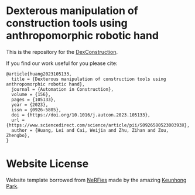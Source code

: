 # Dexterous manipulation of construction tools using anthropomorphic robotic hand

This is the repository for the [DexConstruction](https://doi.org/10.1016/j.autcon.2023.105133).

If you find our work useful for you please cite:
```
@article{huang2023105133,
  title = {Dexterous manipulation of construction tools using anthropomorphic robotic hand},
  journal = {Automation in Construction},
  volume = {156},
  pages = {105133},
  year = {2023},
  issn = {0926-5805},
  doi = {https://doi.org/10.1016/j.autcon.2023.105133},
  url = {https://www.sciencedirect.com/science/article/pii/S092658052300393X},
  author = {Huang, Lei and Cai, Weijia and Zhu, Zihan and Zou, Zhengbo},
}
```

# Website License
Website template borrowed from [NeRFies](https://github.com/nerfies/nerfies.github.io) made by the amazing [Keunhong Park](https://keunhong.com/).

